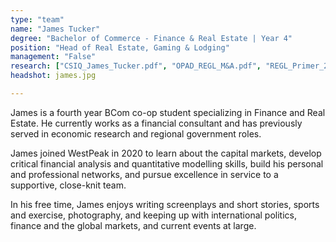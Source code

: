 ```yaml
---
type: "team"
name: "James Tucker"
degree: "Bachelor of Commerce - Finance & Real Estate | Year 4"
position: "Head of Real Estate, Gaming & Lodging"
management: "False"
research: ["CSIQ_James_Tucker.pdf", "OPAD_REGL_M&A.pdf", "REGL_Primer_2022.pdf"]
headshot: james.jpg

---
```


James is a fourth year BCom co-op student specializing in Finance and Real Estate. He currently works as a financial consultant and has previously served in economic research and regional government roles.

James joined WestPeak in 2020 to learn about the capital markets, develop critical financial analysis and quantitative modelling skills, build his personal and professional networks, and pursue excellence in service to a supportive, close-knit team.

In his free time, James enjoys writing screenplays and short stories, sports and exercise, photography, and keeping up with international politics, finance and the global markets, and current events at large.